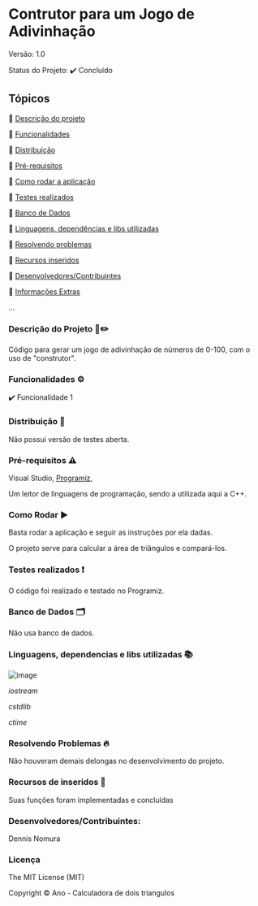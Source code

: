 # Contrutor para um Jogo de Adivinhação
Versão: 1.0

Status do Projeto:  ✔️ Concluído

## Tópicos
🔹 [Descrição do projeto](https://github.com/GatoEstunado/Construtor_Game#descri%C3%A7%C3%A3o-do-projeto-%EF%B8%8F)

🔹 [Funcionalidades](https://github.com/GatoEstunado/Construtor_Game#funcionalidades-%EF%B8%8F)

🔹 [Distribuição](https://github.com/GatoEstunado/Construtor_Game#distribui%C3%A7%C3%A3o-)

🔹 [Pré-requisitos](https://github.com/GatoEstunado/Construtor_Game#pr%C3%A9-requisitos-%EF%B8%8F)

🔹 [Como rodar a aplicação](https://github.com/GatoEstunado/Construtor_Game#como-rodar-%EF%B8%8F)

🔹 [Testes realizados](https://github.com/GatoEstunado/Construtor_Game#testes-realizados-)

🔹 [Banco de Dados](https://github.com/GatoEstunado/Construtor_Game#banco-de-dados-%EF%B8%8F)

🔹 [Linguagens, dependências e libs utilizadas](https://github.com/GatoEstunado/Construtor_Game#linguagens-dependencias-e-libs-utilizadas-)

🔹 [Resolvendo problemas](https://github.com/GatoEstunado/Construtor_Game#resolvendo-problemas-)

🔹 [Recursos inseridos](https://github.com/GatoEstunado/Construtor_Game#recursos-de-inseridos-)

🔹 [Desenvolvedores/Contribuintes](https://github.com/GatoEstunado/Construtor_Game#desenvolvedorescontribuintes)

🔹 [Informações Extras](https://github.com/GatoEstunado/Construtor_Game#licen%C3%A7a)

...


### Descrição do Projeto 🧾✏️
Código para gerar um jogo de adivinhação de números de 0-100, com o uso de "construtor".


### Funcionalidades ⚙️
✔️ Funcionalidade 1



### Distribuição 💬
Não possui versão de testes aberta.




### Pré-requisitos ⚠️
Visual Studio, [Programiz](https://www.programiz.com/cpp-programming/online-compiler/),

Um leitor de linguagens de programação, sendo a utilizada aqui a C++.



### Como Rodar ▶️
Basta rodar a aplicação e seguir as instruções por ela dadas.

O projeto serve para calcular a área de triângulos e compará-los.



### Testes realizados ❗
O código foi realizado e testado no Programiz.




### Banco de Dados 🗂️
Não usa banco de dados.




### Linguagens, dependencias e libs utilizadas 📚

![image](https://user-images.githubusercontent.com/126710731/232641595-0d02a251-894e-4f87-b3b8-33ce204a6da7.png)

*iostream*

*cstdlib*

*ctime*




### Resolvendo Problemas 🔥
Não houveram demais delongas no desenvolvimento do projeto.




### Recursos de inseridos 🧰
Suas funções foram implementadas e concluídas


### Desenvolvedores/Contribuintes:
Dennis Nomura




### Licença
The MIT License (MIT)

Copyright ©️ Ano - Calculadora de dois triangulos

